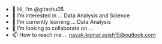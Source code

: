 - 👋 Hi, I’m @gitashu05
- 👀 I’m interested in ... Data Analysis and Science
- 🌱 I’m currently learning ... Data Analysis
- 💞️ I’m looking to collaborate on ...
- 📫 How to reach me ... nayak.kumar.asish15@outlook.com

<!---
gitashu05/gitashu05 is a ✨ special ✨ repository because its `README.md` (this file) appears on your GitHub profile.
You can click the Preview link to take a look at your changes.
--->

